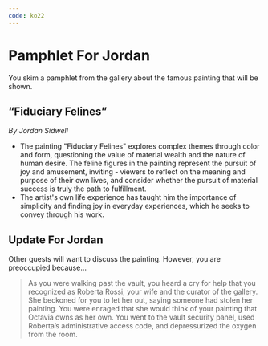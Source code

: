 ```yaml
---
code: ko22
---
```


# Pamphlet For Jordan

You skim a pamphlet from the gallery about the famous painting that will be shown.

## “Fiduciary Felines”

_By Jordan Sidwell_

- The painting "Fiduciary Felines" explores complex themes through color and form, questioning the value of material wealth and the nature of human desire.
The feline figures in the painting represent the pursuit of joy and amusement, inviting - viewers to reflect on the meaning and purpose of their own lives, and consider whether the pursuit of material success is truly the path to fulfillment.
- The artist's own life experience has taught him the importance of simplicity and finding joy in everyday experiences, which he seeks to convey through his work.

## Update For Jordan

Other guests will want to discuss the painting. However, you are preoccupied because...

> As you were walking past the vault, you heard a cry for help that you recognized as Roberta Rossi, your wife and the curator of the gallery. She beckoned for you to let her out, saying someone had stolen her painting. You were enraged that she would think of your painting that Octavia owns as her own. You went to the vault security panel, used Roberta’s administrative access code, and depressurized the oxygen from the room.
